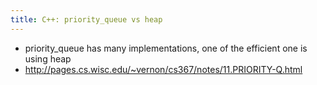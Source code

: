 ```yaml
---
title: C++: priority_queue vs heap
---
```

- priority_queue has many implementations, one of the efficient one is using heap
- http://pages.cs.wisc.edu/~vernon/cs367/notes/11.PRIORITY-Q.html